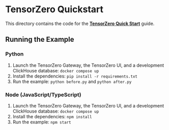 # TensorZero Quickstart

This directory contains the code for the **[TensorZero Quick Start](https://www.tensorzero.com/docs/quickstart)** guide.

## Running the Example

### Python

1. Launch the TensorZero Gateway, the TensorZero UI, and a development ClickHouse database: `docker compose up`
2. Install the dependencies: `pip install -r requirements.txt`
3. Run the example: `python before.py` and `python after.py`

### Node (JavaScript/TypeScript)

1. Launch the TensorZero Gateway, the TensorZero UI, and a development ClickHouse database: `docker compose up`
2. Install the dependencies: `npm install`
3. Run the example: `npm start`
